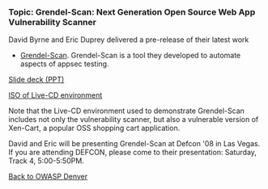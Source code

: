 ### Topic: Grendel-Scan: Next Generation Open Source Web App Vulnerability Scanner

David Byrne and Eric Duprey delivered a pre-release of their latest work
- [Grendel-Scan](http://www.grendel-scan.com/). Grendel-Scan is a tool
they developed to automate aspects of appsec testing.

[Slide deck
(PPT)](http://www.grendel-scan.com/downloads/Grendel-OWASP.ppt)

[ISO of Live-CD
environment](http://www.grendel-scan.com/downloads/grendel-slax-b5.iso)

Note that the Live-CD environment used to demonstrate Grendel-Scan
includes not only the vulnerability scanner, but also a vulnerable
version of Xen-Cart, a popular OSS shopping cart application.

David and Eric will be presenting Grendel-Scan at Defcon '08 in Las
Vegas. If you are attending DEFCON, please come to their presentation:
Saturday, Track 4, 5:00-5:50PM.

[Back to OWASP Denver](https://www.owasp.org/index.php/Denver)